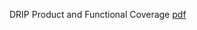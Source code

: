 DRIP Product and Functional Coverage [pdf](http://www.credit-trader.net/CreditSuite/docs/Coverage_2.3.pdf)